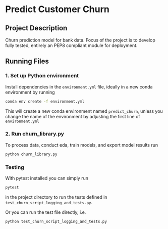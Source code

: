 # Predict Customer Churn

## Project Description
Churn prediction model for bank data. Focus of the project is to develop fully tested, entirely an PEP8 compliant module for deployment.

## Running Files

### 1. Set up Python environment
Install dependencies in the `environment.yml` file, ideally in a new conda environment by running 
```bash
conda env create -f environment.yml
```
This will create a new conda environment named `predict_churn`, unless you change the name of the environment by adjusting the first line of `environment.yml`


### 2. Run churn_library.py
To process data, conduct eda, train models, and export model results run
```bash
python churn_library.py
```

### Testing
With pytest installed you can simply run 
```bash
pytest
```
in the project directory to run the tests defined in `test_churn_script_logging_and_tests.py`.

Or you can run the test file directly, i.e.
```bash
python test_churn_script_logging_and_tests.py
```
